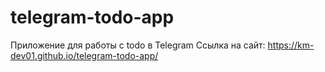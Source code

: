 # telegram-todo-app

Приложение для работы с todo в Telegram
Ссылка на сайт: https://km-dev01.github.io/telegram-todo-app/
